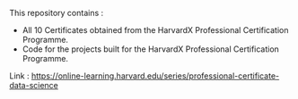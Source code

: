 This repository contains :

- All 10 Certificates obtained from the HarvardX Professional Certification Programme. 
- Code for the projects built for the HarvardX Professional Certification Programme. 

Link : https://online-learning.harvard.edu/series/professional-certificate-data-science
 
